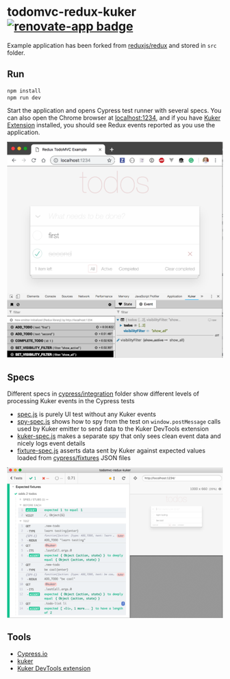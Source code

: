 # todomvc-redux-kuker [![renovate-app badge][renovate-badge]][renovate-app]

Example application has been forked from [reduxjs/redux](https://github.com/reduxjs/redux/tree/master/examples/todomvc) and stored in `src` folder.

## Run

```shell
npm install
npm run dev
```

Start the application and opens Cypress test runner with several specs. You can also open the Chrome browser at [localhost:1234](http://localhost:1234), and if you have [Kuker Extension][kuker-extension] installed, you should see Redux events reported as you use the application.

![Kuker extension](images/kuker-extension-in-action.png)

## Specs

Different specs in [cypress/integration](cypress/integration) folder show different levels of processing Kuker events in the Cypress tests

- [spec.js](cypress/integration/spec.js) is purely UI test without any Kuker events
- [spy-spec.js](cypress/integration/spy-spec.js) shows how to spy from the test on `window.postMessage` calls used by Kuker emitter to send data to the Kuker DevTools extension
- [kuker-spec.js](cypress/integration/kuker-spec.js) makes a separate spy that only sees clean event data and nicely logs event details
- [fixture-spec.js](cypress/integration/fixture-spec.js) asserts data sent by Kuker against expected values loaded from [cypress/fixtures](cypress/fixtures) JSON files

![Typical Cypress test](images/cy-test.png)

## Tools

- [Cypress.io](https://www.cypress.io)
- [kuker](https://github.com/krasimir/kuker)
- [Kuker DevTools extension][kuker-extension]

[kuker-extension]: https://chrome.google.com/webstore/detail/kuker/glgnienmpgmfpkigngkmieconbnkmlcn

[renovate-badge]: https://img.shields.io/badge/renovate-app-blue.svg
[renovate-app]: https://renovateapp.com/
